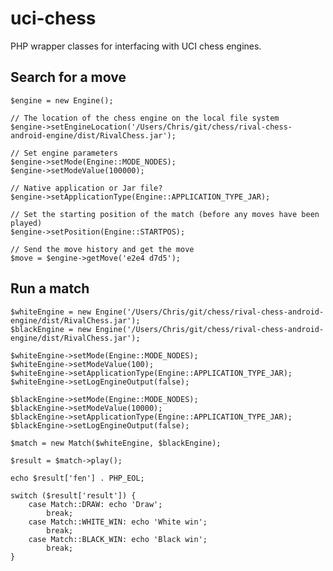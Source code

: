 # uci-chess

PHP wrapper classes for interfacing with UCI chess engines. 

## Search for a move

    $engine = new Engine();
    
    // The location of the chess engine on the local file system
    $engine->setEngineLocation('/Users/Chris/git/chess/rival-chess-android-engine/dist/RivalChess.jar');
    
    // Set engine parameters
    $engine->setMode(Engine::MODE_NODES);
    $engine->setModeValue(100000);
    
    // Native application or Jar file?
    $engine->setApplicationType(Engine::APPLICATION_TYPE_JAR);
    
    // Set the starting position of the match (before any moves have been played)
    $engine->setPosition(Engine::STARTPOS);
    
    // Send the move history and get the move
    $move = $engine->getMove('e2e4 d7d5');
    
## Run a match

    $whiteEngine = new Engine('/Users/Chris/git/chess/rival-chess-android-engine/dist/RivalChess.jar');
    $blackEngine = new Engine('/Users/Chris/git/chess/rival-chess-android-engine/dist/RivalChess.jar');
    
    $whiteEngine->setMode(Engine::MODE_NODES);
    $whiteEngine->setModeValue(100);
    $whiteEngine->setApplicationType(Engine::APPLICATION_TYPE_JAR);
    $whiteEngine->setLogEngineOutput(false);
    
    $blackEngine->setMode(Engine::MODE_NODES);
    $blackEngine->setModeValue(10000);
    $blackEngine->setApplicationType(Engine::APPLICATION_TYPE_JAR);
    $blackEngine->setLogEngineOutput(false);
    
    $match = new Match($whiteEngine, $blackEngine);
    
    $result = $match->play();
    
    echo $result['fen'] . PHP_EOL;
    
    switch ($result['result']) {
        case Match::DRAW: echo 'Draw';
            break;
        case Match::WHITE_WIN: echo 'White win';
            break;
        case Match::BLACK_WIN: echo 'Black win';
            break;
    }

